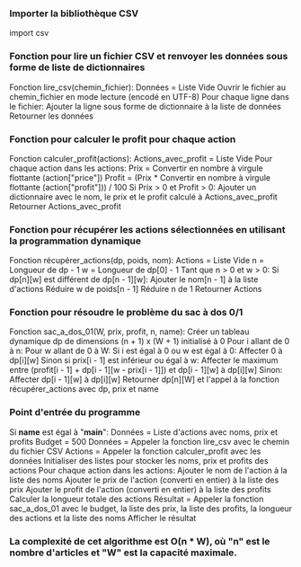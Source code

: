 ### Importer la bibliothèque CSV
import csv

### Fonction pour lire un fichier CSV et renvoyer les données sous forme de liste de dictionnaires
Fonction lire_csv(chemin_fichier):
    Données = Liste Vide
    Ouvrir le fichier au chemin_fichier en mode lecture (encodé en UTF-8)
    Pour chaque ligne dans le fichier:
        Ajouter la ligne sous forme de dictionnaire à la liste de données
    Retourner les données

### Fonction pour calculer le profit pour chaque action
Fonction calculer_profit(actions):
    Actions_avec_profit = Liste Vide
    Pour chaque action dans les actions:
        Prix = Convertir en nombre à virgule flottante (action["price"])
        Profit = (Prix * Convertir en nombre à virgule flottante (action["profit"])) / 100
        Si Prix > 0 et Profit > 0:
            Ajouter un dictionnaire avec le nom, le prix et le profit calculé à Actions_avec_profit
    Retourner Actions_avec_profit

### Fonction pour récupérer les actions sélectionnées en utilisant la programmation dynamique
Fonction récupérer_actions(dp, poids, nom):
    Actions = Liste Vide
    n = Longueur de dp - 1
    w = Longueur de dp[0] - 1
    Tant que n > 0 et w > 0:
        Si dp[n][w] est différent de dp[n - 1][w]:
            Ajouter le nom[n - 1] à la liste d'actions
            Réduire w de poids[n - 1]
        Réduire n de 1
    Retourner Actions

### Fonction pour résoudre le problème du sac à dos 0/1
Fonction sac_a_dos_01(W, prix, profit, n, name):
    Créer un tableau dynamique dp de dimensions (n + 1) x (W + 1) initialisé à 0
    Pour i allant de 0 à n:
        Pour w allant de 0 à W:
            Si i est égal à 0 ou w est égal à 0:
                Affecter 0 à dp[i][w]
            Sinon si prix[i - 1] est inférieur ou égal à w:
                Affecter le maximum entre (profit[i - 1] + dp[i - 1][w - prix[i - 1]]) et dp[i - 1][w] à dp[i][w]
            Sinon:
                Affecter dp[i - 1][w] à dp[i][w]
    Retourner dp[n][W] et l'appel à la fonction récupérer_actions avec dp, prix et name

### Point d'entrée du programme
Si __name__ est égal à "__main__":
    Données = Liste d'actions avec noms, prix et profits
    Budget = 500
    Données = Appeler la fonction lire_csv avec le chemin du fichier CSV
    Actions = Appeler la fonction calculer_profit avec les données
    Initialiser des listes pour stocker les noms, prix et profits des actions
    Pour chaque action dans les actions:
        Ajouter le nom de l'action à la liste des noms
        Ajouter le prix de l'action (converti en entier) à la liste des prix
        Ajouter le profit de l'action (converti en entier) à la liste des profits
    Calculer la longueur totale des actions
    Résultat = Appeler la fonction sac_a_dos_01 avec le budget, la liste des prix, la liste des profits, la longueur des actions et la liste des noms
    Afficher le résultat

### La complexité de cet algorithme est O(n * W), où "n" est le nombre d'articles et "W" est la capacité maximale.
